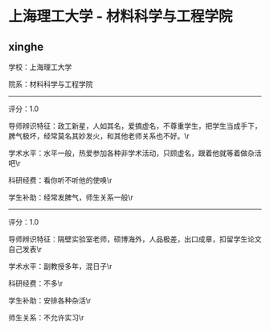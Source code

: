 # 上海理工大学 - 材料科学与工程学院

## xinghe

学校：上海理工大学

院系：材料科学与工程学院

* * *

评分：1.0

导师辨识特征：政工新星，人如其名，爱搞虚名，不尊重学生，把学生当成手下，脾气极坏，经常莫名其妙发火，和其他老师关系也不好。\r

学术水平：水平一般，热爱参加各种非学术活动，只顾虚名，跟着他就等着做杂活吧\r

科研经费：看你听不听他的使唤\r

学生补助：经常发脾气，师生关系一般\r

* * *

评分：1.0

导师辨识特征：隔壁实验室老师，硕博海外，人品极差，出口成章，扣留学生论文自己发表\r

学术水平：副教授多年，混日子\r

科研经费：不多\r

学生补助：安排各种杂活\r

师生关系：不允许实习\r